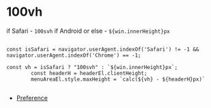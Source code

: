 # 100vh

if Safari - `100svh`
if Android or else - `${win.innerHeight}px`

``` JS

const isSafari = navigator.userAgent.indexOf('Safari') != -1 && navigator.userAgent.indexOf('Chrome') == -1;

const vh = isSafari ? "100svh" : `${win.innerHeight}px`;
        const headerH = headerEl.clientHeight;
        menuAreaEl.style.maxHeight = `calc(${vh} - ${headerH}px)`


```

* [Preference](https://yayoi-kk-phase2.demo.mitsue.com/products/account-ol/index.html)